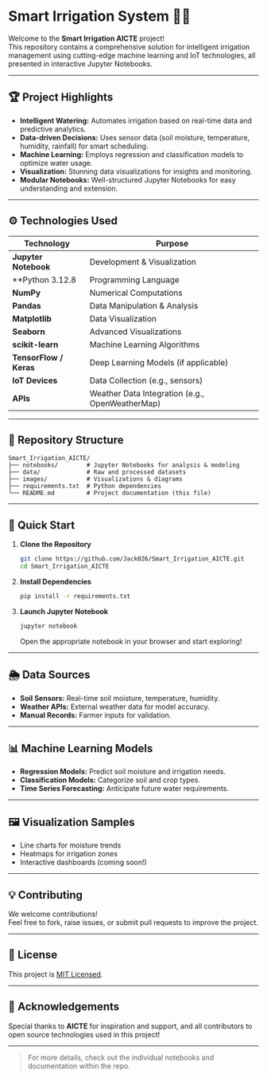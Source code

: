 # Smart Irrigation System 🌱🚀

Welcome to the **Smart Irrigation AICTE** project!  
This repository contains a comprehensive solution for intelligent irrigation management using cutting-edge machine learning and IoT technologies, all presented in interactive Jupyter Notebooks.

---

## 🏆 Project Highlights

- **Intelligent Watering:** Automates irrigation based on real-time data and predictive analytics.
- **Data-driven Decisions:** Uses sensor data (soil moisture, temperature, humidity, rainfall) for smart scheduling.
- **Machine Learning:** Employs regression and classification models to optimize water usage.
- **Visualization:** Stunning data visualizations for insights and monitoring.
- **Modular Notebooks:** Well-structured Jupyter Notebooks for easy understanding and extension.

---

## ⚙️ Technologies Used

| Technology        | Purpose                                 |
|-------------------|-----------------------------------------|
| **Jupyter Notebook** | Development & Visualization            |
| **Python 3.12.8    | Programming Language                     |
| **NumPy**         | Numerical Computations                   |
| **Pandas**        | Data Manipulation & Analysis             |
| **Matplotlib**    | Data Visualization                       |
| **Seaborn**       | Advanced Visualizations                  |
| **scikit-learn**  | Machine Learning Algorithms              |
| **TensorFlow / Keras** | Deep Learning Models (if applicable) |
| **IoT Devices**   | Data Collection (e.g., sensors)          |
| **APIs**          | Weather Data Integration (e.g., OpenWeatherMap) |

---

## 📁 Repository Structure

```
Smart_Irrigation_AICTE/
├── notebooks/        # Jupyter Notebooks for analysis & modeling
├── data/             # Raw and processed datasets
├── images/           # Visualizations & diagrams
├── requirements.txt  # Python dependencies
└── README.md         # Project documentation (this file)
```

---

## 🚀 Quick Start

1. **Clone the Repository**
   ```bash
   git clone https://github.com/Jack026/Smart_Irrigation_AICTE.git
   cd Smart_Irrigation_AICTE
   ```

2. **Install Dependencies**
   ```bash
   pip install -r requirements.txt
   ```

3. **Launch Jupyter Notebook**
   ```bash
   jupyter notebook
   ```
   Open the appropriate notebook in your browser and start exploring!

---

## 🌦️ Data Sources

- **Soil Sensors:** Real-time soil moisture, temperature, humidity.
- **Weather APIs:** External weather data for model accuracy.
- **Manual Records:** Farmer inputs for validation.

---

## 📊 Machine Learning Models

- **Regression Models:** Predict soil moisture and irrigation needs.
- **Classification Models:** Categorize soil and crop types.
- **Time Series Forecasting:** Anticipate future water requirements.

---

## 🖼️ Visualization Samples

- Line charts for moisture trends
- Heatmaps for irrigation zones
- Interactive dashboards (coming soon!)

---

## 💡 Contributing

We welcome contributions!  
Feel free to fork, raise issues, or submit pull requests to improve the project.

---

## 📃 License

This project is [MIT Licensed](LICENSE).

---

## 🤝 Acknowledgements

Special thanks to **AICTE** for inspiration and support, and all contributors to open source technologies used in this project!

---

> For more details, check out the individual notebooks and documentation within the repo.
